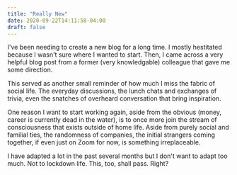 ```yaml
---
title: "Really New"
date: 2020-09-22T14:11:58-04:00
draft: false
---
```

I've been needing to create a new blog for a long time. I mostly hestitated because I wasn't sure where I wanted to start. Then, I came across a very helpful blog post from a former (very knowledgable) colleague that gave me some direction. 

This served as another small reminder of how much I miss the fabric of social life. The everyday discussions, the lunch chats and exchanges of trivia, even the snatches of overheard conversation that bring inspiration. 

One reason I want to start working again, aside from the obvious (money, career is currently dead in the water), is to once more join the stream of consciousness that exists outside of home life. Aside from purely social and familial ties, the randomness of companies, the initial strangers coming together, if even just on Zoom for now, is something irreplaceable. 

I have adapted a lot in the past several months but I don't want to adapt too much. Not to lockdown life. This, too, shall pass. Right?
